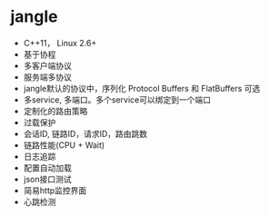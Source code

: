 # jangle

* C++11， Linux 2.6+
* 基于协程
* 多客户端协议
* 服务端多协议
* jangle默认的协议中，序列化 Protocol Buffers 和 FlatBuffers 可选
* 多service, 多端口。多个service可以绑定到一个端口
* 定制化的路由策略
* 过载保护
* 会话ID, 链路ID，请求ID，路由跳数
* 链路性能(CPU + Wait)
* 日志追踪
* 配置自动加载
* json接口测试
* 简易http监控界面
* 心跳检测

